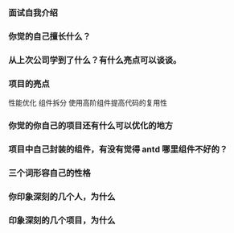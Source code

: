 ### 面试自我介绍

### 你觉的自己擅长什么？

### 从上次公司学到了什么？有什么亮点可以谈谈。
### 项目的亮点
性能优化
组件拆分
使用高阶组件提高代码的复用性
### 你觉的你自己的项目还有什么可以优化的地方

### 项目中自己封装的组件，有没有觉得 antd 哪里组件不好的？

### 三个词形容自己的性格

### 你印象深刻的几个人，为什么

### 印象深刻的几个项目，为什么
